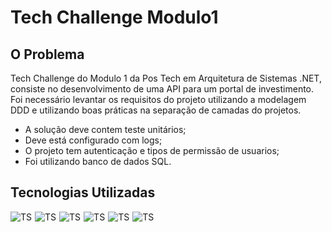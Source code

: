 # Tech Challenge Modulo1

## O Problema

Tech Challenge do Modulo 1 da Pos Tech em Arquitetura de Sistemas .NET, consiste no desenvolvimento de uma API para um portal de investimento. Foi necessário levantar os requisitos do projeto utilizando a modelagem DDD e utilizando boas práticas na separação de camadas do projetos.


* A solução deve contem teste unitários;
* Deve está configurado com logs;
* O projeto tem autenticação e tipos de permissão de usuarios;
* Foi utilizando banco de dados SQL.

## Tecnologias Utilizadas
<div style="display: flex; flex-direction: row; gap: 5px;">
  <img align="center" alt="TS" src="https://img.shields.io/badge/Angular-DD0031?style=for-the-badge&logo=angular&logoColor=white">
   <img align="center" alt="TS" src="https://img.shields.io/badge/TypeScript-007ACC?style=for-the-badge&logo=typescript&logoColor=white">
   <img align="center" alt="TS" src="https://img.shields.io/badge/Bootstrap-563D7C?style=for-the-badge&logo=bootstrap&logoColor=white">
   <img align="center" alt="TS" src="https://img.shields.io/badge/Sass-CC6699?style=for-the-badge&logo=sass&logoColor=white">
 <img align="center" alt="TS" src="https://img.shields.io/badge/C%23-239120?style=for-the-badge&logo=c-sharp&logoColor=white">
<img align="center" alt="TS" src="https://img.shields.io/badge/.NET-5C2D91?style=for-the-badge&logo=.net&logoColor=white">

</div>

